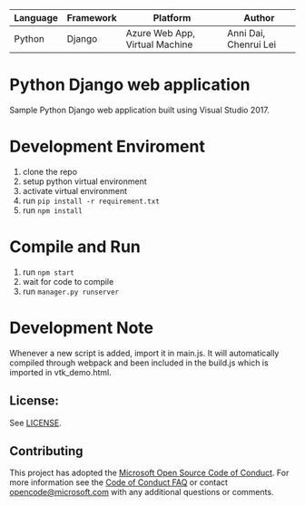 | Language | Framework | Platform | Author |
| -------- | -------- |--------|--------|
| Python | Django | Azure Web App, Virtual Machine| Anni Dai, Chenrui Lei|


# Python Django web application

Sample Python Django web application built using Visual Studio 2017.

# Development Enviroment
1. clone the repo
1. setup python virtual environment
1. activate virtual environment
1. run `pip install -r requirement.txt`
1. run `npm install`

# Compile and Run
1. run `npm start`
1. wait for code to compile
1. run `manager.py runserver`

# Development Note
Whenever a new script is added, import it in main.js. It will automatically compiled through webpack and been 
included in the build.js which is imported in vtk_demo.html.

## License:

See [LICENSE](LICENSE).

## Contributing

This project has adopted the [Microsoft Open Source Code of Conduct](https://opensource.microsoft.com/codeofconduct/). For more information see the [Code of Conduct FAQ](https://opensource.microsoft.com/codeofconduct/faq/) or contact [opencode@microsoft.com](mailto:opencode@microsoft.com) with any additional questions or comments.

